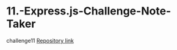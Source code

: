 # 11.-Express.js-Challenge-Note-Taker
challenge11
[Repository link](https://github.com/InaWise/11.-Express.js-Challenge-Note-Taker)
